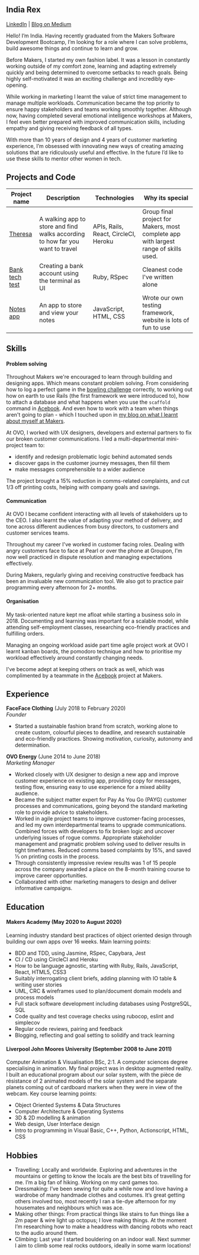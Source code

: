 ## India Rex
[LinkedIn](https://www.linkedin.com/in/india-rex-aa56951b6/) | [Blog on Medium](https://medium.com/@indisaurusrex)

Hello! I’m India. Having recently graduated from the Makers Software Development Bootcamp, I’m looking for a role where I can solve problems, build awesome things and continue to learn and grow.

Before Makers, I started my own fashion label. It was a lesson in constantly working outside of my comfort zone, learning and adapting extremely quickly and being determined to overcome setbacks to reach goals. Being highly self-motivated it was an exciting challenge and incredibly eye-opening. 

While working in marketing I learnt the value of strict time management to manage multiple workloads. Communication became the top priority to ensure happy stakeholders and teams working smoothly together. Although now, having completed several emotional intelligence workshops at Makers, I feel even better prepared with improved communication skills, including empathy and giving receiving feedback of all types.

With more than 10 years of design and 4 years of customer marketing experience, I’m obsessed with innovating new ways of creating amazing solutions that are ridiculously useful and effective. In the future I’d like to use these skills to mentor other women in tech.   

## Projects and Code
| Project name | Description | Technologies | Why its special |
| --- | --- | --- | --- |
| [Theresa](https://github.com/theresadreamteam/theresa) | A walking app to store and find walks according to how far you want to travel | APIs, Rails, React, CircleCI, Heroku | Group final project for Makers, most complete app with largest range of skills used. |
| [Bank tech test](https://github.com/indisaurusrex/bank-tech-test) | Creating a bank account using the terminal as UI | Ruby, RSpec | Cleanest code I've written alone |
| [Notes app](https://github.com/samlandman/notesapp) | An app to store and view your notes | JavaScript, HTML, CSS | Wrote our own testing framework, website is lots of fun to use |


## Skills
#### Problem solving

Throughout Makers we're encouraged to learn through building and designing apps. Which means constant problem solving. From considering how to log a perfect game in the [bowling challenge](https://github.com/indisaurusrex/bowling-challenge) correctly, to working out how on earth to use Rails (the first framework we were introduced to), how to attach a database and what happens when you use the `scaffold` command in [Acebook](https://github.com/jamesAforster/acebook-JIMJI). And even how to work with a team when things aren't going to plan - which I touched upon in [my blog on what I learnt about myself at Makers](https://medium.com/swlh/the-top-3-things-i-learnt-about-myself-at-coding-bootcamp-8988a39102e0?source=friends_link&sk=142ceb1479fe54b56bd29e8a7f197aef). 

At OVO, I worked with UX designers, developers and external partners to fix our broken customer communications. I led a multi-departmental mini-project team to:
- identify and redesign problematic logic behind automated sends
- discover gaps in the customer journey messages, then fill them
- make messages comprehensible to a wider audience

The project brought a 15% reduction in comms-related complaints, and cut 1/3 off printing costs, helping with company goals and savings. 


#### Communication

At OVO I became confident interacting with all levels of stakeholders up to the CEO. I also learnt the value of adapting your method of delivery, and tone across different audiences from busy directors, to customers and customer services teams.

Throughout my career I've worked in customer facing roles. Dealing with angry customers face to face at Pearl or over the phone at Groupon, I'm now well practiced in dispute resolution and managing expectations effectively. 

During Makers, regularly giving and receiving constructive feedback has been an invaluable new communication tool. We also got to practice pair programming every afternoon for 2+ months. 

#### Organisation

My task-oriented nature kept me afloat while starting a business solo in 2018. Documenting and learning was important for a scalable model, while attending self-employment classes, researching eco-friendly practices and fulfilling orders. 

Managing an ongoing workload aside part time agile project work at OVO I learnt kanban boards, the pomodoro technique and how to prioritise my workload effectively around constantly changing needs. 

I've become adept at keeping others on track as well, which was complimented by a teammate in the [Acebook](https://github.com/jamesAforster/acebook-JIMJI) project at Makers.  

## Experience

**FaceFace Clothing** (July 2018 to February 2020)    
*Founder*  
- Started a sustainable fashion brand from scratch, working alone to create custom, colourful pieces to deadline, and research sustainable and eco-friendly practices. Showing motivation, curiosity, autonomy and determination.


**OVO Energy** (June 2014 to June 2018)   
*Marketing Manager*  
- Worked closely with UX designer to design a new app and improve customer experience on existing app, providing copy for messages, testing flow, ensuring easy to use experience for a mixed ability audience.
- Became the subject matter expert for Pay As You Go (PAYG) customer processes and communications, going beyond the standard marketing role to provide advice to stakeholders. 
- Worked in agile project teams to improve customer-facing processes, and led my own interdepartmental teams to upgrade communications. Combined forces with developers to fix broken logic and uncover underlying issues of rogue comms. Appropriate stakeholder management and pragmatic problem solving used to deliver results in tight timeframes. Reduced comms based complaints by 15%, and saved ⅓ on printing costs in the process. 
- Through consistently impressive review results was 1 of 15 people across the company awarded a place on the 8-month training course to improve career opportunities. 
- Collaborated with other marketing managers to design and deliver informative campaigns.

## Education

#### Makers Academy (May 2020 to August 2020)

Learning industry standard best practices of object oriented design through building our own apps over 16 weeks. Main learning points: 
- BDD and TDD, using Jasmine, RSpec, Capybara, Jest
- CI / CD using CircleCI and Heroku
- How to be language agnostic, starting with Ruby, Rails, JavaScript, React, HTML5, CSS3
- Suitably interrogating client briefs, adding planning with IO table & writing user stories
- UML, CRC & wireframes used to plan/document domain models and process models
- Full stack software development including databases using PostgreSQL, SQL
- Code quality and test coverage checks using rubocop, eslint and simplecov
- Regular code reviews, pairing and feedback
- Blogging, reflecting and goal setting to solidify and track learning


#### Liverpool John Moores University (September 2008 to June 2011)

Computer Animation & Visualisation BSc, 2:1. A computer sciences degree specialising in animation. My final project was in desktop augmented reality. I built an educational program about our solar system, with the pièce de résistance of 2 animated models of the solar system and the separate planets coming out of cardboard markers when they were in view of the webcam. 
Key course learning points:
- Object Oriented Systems & Data Structures
- Computer Architecture & Operating Systems
- 3D & 2D modelling & animation
- Web design, User Interface design
- Intro to programming in Visual Basic, C++, Python, Actionscript, HTML, CSS 

## Hobbies

* Travelling: Locally and worldwide. Exploring and adventures in the mountains or getting to know the locals are the best bits of travelling for me. I’m a big fan of hiking. Working on my card games too.
* Dressmaking: I’ve been sewing for quite a while now and love having a wardrobe of many handmade clothes and costumes. It’s great getting others involved too, most recently I ran a tie-dye afternoon for my housemates and neighbours which was ace. 
* Making other things: From practical things like stairs to fun things like a 2m paper & wire light up octopus; I love making things. At the moment I’m researching how to make a headdress with dancing robots who react to the audio around them. 
* Climbing: Last year I started bouldering on an indoor wall. Next summer I aim to climb some real rocks outdoors, ideally in some warm locations!
